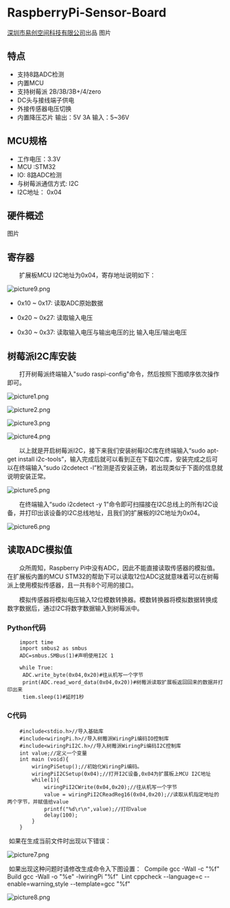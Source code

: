 # RaspberryPi-Sensor-Board

 [深圳市易创空间科技有限公司](www.emakefun.com)出品
图片


## 特点

- 支持8路ADC检测
- 内置MCU
- 支持树莓派 2B/3B/3B+/4/zero
- DC头与接线端子供电
- 外接传感器电压切换
- 内置降压芯片 输出：5V 3A	输入：5~36V 

## MCU规格
- 工作电压：3.3V
- MCU :STM32
- IO: 8路ADC检测
- 与树莓派通信方式: I2C
- I2C地址： 0x04

## 硬件概述
图片

## 寄存器

&ensp;&ensp;&ensp;&ensp;扩展板MCU I2C地址为0x04，寄存地址说明如下：

![picture9.png](./picture/picture9.png)

  - 0x10 ~ 0x17: 读取ADC原始数据

  - 0x20 ~ 0x27: 读取输入电压

  - 0x30 ~ 0x37: 读取输入电压与输出电压的比   输入电压/输出电压

##    树莓派I2C库安装

&ensp;&ensp;&ensp;&ensp;打开树莓派终端输入"sudo raspi-config"命令，然后按照下图顺序依次操作即可。

![picture1.png](./picture/picture1.png)

![picture2.png](./picture/picture2.png)

![picture3.png](./picture/picture3.png)

![picture4.png](./picture/picture4.png)

&ensp;&ensp;&ensp;&ensp;以上就是开启树莓派I2C，接下来我们安装树莓I2C库在终端输入“sudo apt-get install i2c-tools”，输入完成后就可以看到正在下载I2C库，安装完成之后可以在终端输入“sudo i2cdetect -l”检测是否安装正确，若出现类似于下面的信息就说明安装正常。

![picture5.png](./picture/picture5.png)

&ensp;&ensp;&ensp;&ensp;在终端输入“sudo i2cdetect -y 1”命令即可扫描接在I2C总线上的所有I2C设备，并打印出该设备的I2C总线地址，且我们的扩展板的I2C地址为0x04。

![picture6.png](./picture/picture6.png)

## 读取ADC模拟值

&ensp;&ensp;&ensp;&ensp;众所周知，Raspberry Pi中没有ADC，因此不能直接读取传感器的模拟值。在扩展板内置的MCU STM32的帮助下可以读取12位ADC这就意味着可以在树莓派上使用模拟传感器，且一共有8个可用的接口。

&ensp;&ensp;&ensp;&ensp;模拟传感器将模拟电压输入12位模数转换器。模数转换器将模拟数据转换成数字数据后，通过I2C将数字数据输入到树莓派中。


### Python代码

```
    import time
    import smbus2 as smbus
    ADC=smbus.SMBus(1)#声明使用I2C 1
    
    while True:
     ADC.write_byte(0x04,0x20)#往从机写一个字节
     print(ADC.read_word_data(0x04,0x20))#树莓派读取扩展板返回回来的数据并打印出来
     tiem.sleep(1)#延时1秒
```

### C代码

```
    #include<stdio.h>//导入基础库
    #include<wiringPi.h>//导入树莓派WiringPi编码IO控制库
    #include<wiringPiI2C.h>//导入树莓派WiringPi编码I2C控制库
    int value;//定义一个变量
    int main (void){
        wiringPiSetup();//初始化WiringPi编码。
        wiringPiI2CSetup(0x04);//打开I2C设备,0x04为扩展板上MCU I2C地址
        while(1){
            wiringPiI2CWrite(0x04,0x20);//往从机写一个字节
            value = wiringPiI2CReadReg16(0x04,0x20);//读取从机指定地址的两个字节，并赋值给value
            printf("%d\r\n",value);//打印value
            delay(100);
        }
    }
```

​				如果在生成当前文件时出现以下错误：

![picture7.png](./picture/picture7.png)

​				如果出现这种问题时请修改生成命令入下图设置：
​				Compile               gcc -Wall -c "%f"
​				Build                     gcc -Wall -o "%e" -lwiringPi "%f"
​				Lint                        cppcheck --language=c --enable=warning,style --template=gcc "%f"

![picture8.png](./picture/picture8.png)
